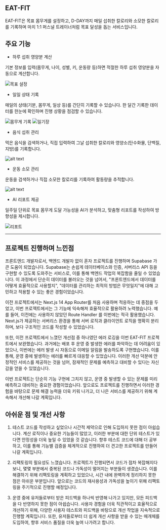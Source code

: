 ## EAT-FIT

EAT-FIT은 목표 몸무게를 설정하고, D-DAY까지 매일 섭취한 칼로리와 소모한 칼로리를 기록하며 마치 1:1 퍼스널 트레이너처럼 목표 달성을 돕는 서비스입니다.

## 주요 기능

-   하루 섭취 영양분 계산

기본 정보를 입력(몸무게, 나이, 성별, 키, 운동량 등)하면 적절한 하루 섭취 영양분을 자동으로 계산합니다.

![목표 설정](/public/image-2.png)

-   일일 상태 기록

매일의 상태(기분, 몸무게, 일상 등)를 간단히 기록할 수 있습니다.
한 달간 기록한 데이터를 한눈에 확인하며 진행 상황을 점검할 수 있습니다.

![몸무게 기록](/public/image-7.png)
![일기장](</public/Dec-25-2024 21-24-52.gif>)

-   음식 섭취 관리

먹은 음식을 검색하거나, 직접 입력하여 그날 섭취한 칼로리와 영양소(탄수화물, 단백질, 지방)를 기록합니다.

![alt text](</public/Dec-25-2024 21-16-07.gif>)

-   운동 소모 관리

운동을 검색하거나 직접 소모한 칼로리를 기록하여 활동량을 추적합니다.

![alt text](</public/Dec-25-2024 21-19-41.gif>)

-   AI 리포트 제공

일주일 단위로 목표 몸무게 도달 가능성을 AI가 분석하고, 맞춤형 리포트를 작성하여 방향성을 제시합니다.

![리포트](</public/Dec-25-2024 00-13-33.gif>)

---

## 프로젝트 진행하며 느낀점

프론트엔드 개발자로서, 백엔드 개발자 없이 혼자 프로젝트를 진행하며 Supabase 가 큰 도움이 되었습니다. Supabase는 손쉽게 데이터베이스와 인증, 서버리스 API 등을 구현할 수 있도록 도와주는 서비스로, 이를 통해 백엔드 작업의 복잡함을 줄일 수 있었습니다. 이 과정에서 단순히 데이터를 불러오는 것을 넘어서, "프론트엔드에서 데이터를 어떻게 효율적으로 사용할지", "데이터를 관리하는 최적의 방법은 무엇일지"에 대해 고민하고 적용할 수 있는 좋은 경험이었습니다.

이전 프로젝트에서는 Next.js 14 App Router를 처음 사용하며 적응하는 데 중점을 두었고, 이번 프로젝트에서는 그 기능에 익숙해져 효율적으로 활용하려 노력했습니다. 예를 들어, 이전에는 사용하지 않았던 Route Handler 를 이번에는 적극 활용했습니다. Next.js가 제공하는 서버리스 환경을 통해 서버 로직과 클라이언트 로직을 명확히 분리하며, 보다 구조적인 코드를 작성할 수 있었습니다.

또한, 이전 프로젝트에서 느꼈던 개선점 중 하나였던 에러 로깅을 이번 EAT-FIT 프로젝트에서 보완했습니다. 과거에는 배포 후 운영 중 발생한 에러를 파악하는 데 어려움이 있었으나, 이번에는 에러 발생 시 자동으로 이메일 알림을 발송하도록 구현했습니다. 이를 통해, 운영 중에 발생하는 에러를 빠르게 대응할 수 있었습니다. 이러한 개선 덕분에 안정적인 서비스를 제공하는 것을 넘어, 잠재적인 문제를 예측하고 대비할 수 있다는 자신감을 얻을 수 있었습니다.

이번 프로젝트는 단순히 기능 구현에 그치지 않고, 운영 중 발생할 수 있는 문제를 미리 예측하고 대비하는 중요한 경험이었습니다. 앞으로도 프로젝트를 진행하면서 이러한 경험을 바탕으로 문제 해결 능력을 더욱 키워 나가고, 더 나은 서비스를 제공하기 위해 계속해서 개선해 나갈 계획입니다.

## 아쉬운 점 및 개선 사항

1. 테스트 코드를 작성하고 싶었으나 시간적 제약으로 인해 도입하지 못한 점이 아쉽습니다. 계산 로직이나 중요한 기능들이 많았고, 이러한 부분에 대한 단위 테스트가 있다면 안정성을 더욱 높일 수 있었을 것 같습니다. 향후 테스트 코드에 대해 더 공부하고, 이를 통해 기능별 검증을 체계적으로 진행하여 더 견고한 프로젝트를 만들어 나갈 계획입니다.

2. 리팩토링의 필요성도 느꼈습니다. 프로젝트가 진행되면서 코드가 점차 복잡해지다 보니, 몇몇 부분에서 중복된 코드나 가독성이 떨어지는 부분들이 생겼습니다. 이를 해결하기 위해 리팩토링을 계획하고 있었으나, 시간 내에 완벽하게 정리하지 못한 점은 아쉬운 부분입니다. 앞으로는 코드의 재사용성과 가독성을 높이기 위해 리팩토링을 주기적으로 진행할 예정입니다.

3. 운영 중에 유저들로부터 받은 피드백을 하나씩 반영해 나가고 있지만, 모든 피드백을 다 반영하지 못한 점이 아쉽습니다. 사용자 경험을 더욱 직관적이고 효율적으로 개선하기 위해, 다양한 사용자 테스트와 피드백을 바탕으로 개선 작업을 지속적으로 진행할 계획입니다. 또한, 유저들로부터 더 쉽게 개선 사항을 받을 수 있는 매개체를 도입하여, 향후 서비스 품질을 더욱 높여 나가려고 합니다.
